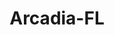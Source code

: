 ---
title: Arcadia-FL
slug: arcadia-fl
f_state:
- cms/state/florida.md
f_locations:
- cms/payday-loan/arcadia-pawn-4771.md
- cms/payday-loan/arcadia-pawn-4772.md
- cms/payday-loan/cash-kwik-7799.md
- cms/payday-loan/sunshine-check-cashing-inc-27006.md
- cms/payday-loan/sunshine-check-cashing-inc-27008.md
updated-on: '2024-05-30T13:41:28.615Z'
created-on: '2024-05-30T13:41:28.615Z'
published-on: '2024-05-30T13:54:32.469Z'
f_city: Arcadia
layout: '[city].html'
tags: city
---